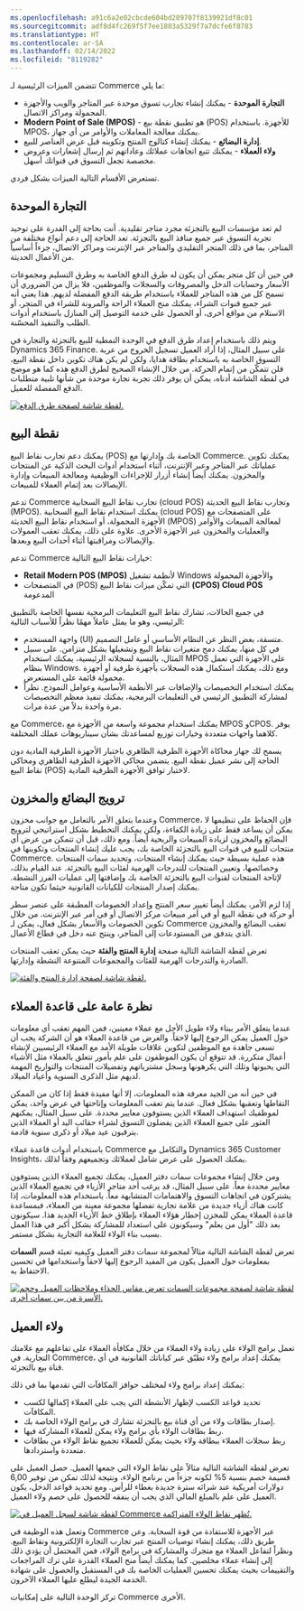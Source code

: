 ```yaml
---
ms.openlocfilehash: a91c6a2e02cbcde604bd289707f8139921df8c01
ms.sourcegitcommit: adf8d4fc269f5f7ee1803a5329f7a7dcfe6f8783
ms.translationtype: HT
ms.contentlocale: ar-SA
ms.lasthandoff: 02/14/2022
ms.locfileid: "8119282"
---
```

تتضمن الميزات الرئيسية لـ Commerce ما يلي:

- **التجارة الموحدة** - يمكنك إنشاء تجارب تسوق موحدة عبر المتاجر والويب والأجهزة المحمولة ومراكز الاتصال.
- **‏Modern Point of Sale (MPOS)** - هو تطبيق نقطة بيع (POS) للأجهزة. باستخدام MPOS، يمكنك معالجة المعاملات والأوامر من أي جهاز.
- **إدارة البضائع** - يمكنك إنشاء كتالوج المنتج وتكوينه قبل عرض العناصر للبيع.
- **ولاء العملاء** - يمكنك تتبع اتجاهات عملائك وعاداتهم ثم إرسال إشعارات وعروض مخصصة تجعل التسوق في قنواتك أسهل.

تستعرض الأقسام التالية الميزات بشكل فردي.

## <a name="unified-commerce"></a>التجارة الموحدة

لم تعد مؤسسات البيع بالتجزئة مجرد متاجر تقليدية. أنت بحاجة إلى القدرة على توحيد تجربة التسوق عبر جميع منافذ البيع بالتجزئة. تعد الحاجة إلى دعم أنواع مختلفة من المتاجر، بما في ذلك المتجر التقليدي والمتاجر عبر الإنترنت ومراكز الاتصال، جزءاً أساسياً من الأعمال الحديثة. 

في حين أن كل متجر يمكن أن يكون له طرق الدفع الخاصة به وطرق التسليم ومجموعات الأسعار وحسابات الدخل والمصروفات والسجلات والموظفين، فلا يزال من الضروري أن تسمح كل من هذه المتاجر للعملاء باستخدام طريقة الدفع المفضلة لديهم. هذا يعني أنه عبر جميع قنوات الشراء، يمكنك منح العملاء الراحة والمرونة للشراء في المتجر، أو الاستلام من مواقع أخرى، أو الحصول على خدمة التوصيل إلى المنازل باستخدام أدوات الطلب والتنفيذ المحسّنة.

ويتم ذلك باستخدام إعداد طرق الدفع في الوحدة النمطية للبيع بالتجزئة والتجارة في Dynamics 365 Finance. على سبيل المثال، إذا أراد العميل تسجيل الخروج من عربة التسوق الخاصة به باستخدام بطاقة هدايا، ولكن لم يكن هناك تكوين داخل نقطة البيع، فلن تتمكّن من إتمام الحركة. من خلال الإنشاء الصحيح لطرق الدفع هذه كما هو موضح في لقطة الشاشة أدناه، يمكن أن يوفر ذلك تجربة تجارة موحدة من شأنها تلبية متطلبات الدفع المفضلة للعميل. 


[![ لقطة شاشة لصفحة طرق الدفع.](../media/payment-methods-ss.png)](../media/payment-methods-ss.png#lightbox)

## <a name="point-of-sale"></a>نقطة البيع 

يمكنك دعم تجارب نقاط البيع (POS) الخاصة بك وإدارتها مع Commerce. يمكنك تكوين عملياتك عبر المتاجر وعبر الإنترنت، أثناء استخدام أدوات البحث الذكية عن المنتجات والمخزون. يمكنك أيضاً إنشاء أزرار للإجراءات الوظيفية ومعالجة المبيعات وإدارة الإيصالات بعد إتمام العملاء للمبيعات.

تدعم Commerce تجارب نقاط البيع السحابية (cloud POS) وتجارب نقاط البيع الحديثة (MPOS). يمكنك استخدام نقاط البيع السحابية (cloud POS) على المتصفحات مع الأجهزة المحمولة، أو استخدام نقاط البيع الحديثة (MPOS) لمعالجة المبيعات والأوامر والعمليات والمخزون عبر الأجهزة الأخرى. علاوة على ذلك، يمكنك تعقب العمولات والإيصالات ومراقبتها أثناء أحداث البيع وبعدها.

تدعم Commerce خيارات نقاط البيع التالية:

- **Retail Modern POS (MPOS)** لأنظمة تشغيل Windows والأجهزة المحمولة
- **‏‫Cloud POS‏ (CPOS)** التي تمكّن ميزات نقاط البيع (POS) في المتصفحات المدعومة

في جميع الحالات، تشارك نقاط البيع التعليمات البرمجية نفسها الخاصة بالتطبيق الرئيسي، وهو ما يمثل عاملاً مهمًا نظراً للأسباب التالية:

- واجهة المستخدم (UI) متسقة، بغض النظر عن النظام الأساسي أو عامل التصميم.
- في كل منها، يمكنك دمج متغيرات نقاط البيع وتشغيلها بشكل متزامن. على سبيل المثال، بالنسبة لسجلاته الرئيسية، يمكنك استخدام MPOS على الأجهزة التي تعمل بنظام Windows. ومع ذلك، يمكنك استكمال هذه السجلات بأجهزة طرفية أو أجهزة محمولة قائمة على المستعرض.
- يمكنك استخدام التخصيصات والإضافات عبر الأنظمة الأساسية وعوامل النموذج. نظراً لمشاركة التطبيق الرئيسي في التعليمات البرمجية، يمكنك تنفيذ معظم التخصيصات مرة واحدة بدلاً من عدة مرات.

مع Commerce، يمكنك استخدام مجموعة واسعة من الأجهزة مع MPOS وCPOS. يوفر كلاهما واجهات متعددة وخيارات توزيع لمساعدتك بشأن سيناريوهات عملك المختلفة. 

يسمح لك جهاز محاكاة الأجهزة الطرفية الظاهري باختبار الأجهزة الطرفية المادية دون الحاجة إلى نشر عميل نقطة البيع. يتضمن محاكي الأجهزة الطرفية الظاهري ومحاكي نقاط البيع (POS) لاختبار توافق الأجهزة الطرفية المادية.

## <a name="merchandising-and-inventory"></a>ترويج البضائع والمخزون

وعندما يتعلق الأمر بالتعامل مع جوانب مخزون Commerce، فإن الحفاظ على تنظيمها لا يمكن أن يساعد فقط على زيادة الكفاءة، ولكن يمكنك التخطيط بشكل استراتيجي لترويج البضائع والمخزون لزيادة المبيعات والربحية أيضاً. ومع ذلك، قبل أن تتمكن من عرض أي منتجات للبيع في قنوات البيع بالتجزئة الخاصة بك، يجب عليك إنشاء المنتجات وتكوينها في Commerce. هذه عملية بسيطة حيث يمكنك إنشاء المنتجات، وتحديد سمات المنتجات وخصائصها، وتعيين المنتجات للتدرجات الهرمية لفئات البيع بالتجزئة. عند القيام بذلك، لإتاحة المنتجات لقنوات البيع بالتجزئة الخاصة بك وإضافتها إلى عمليات الفرز النشطة. يمكنك إصدار المنتجات للكيانات القانونية حيثما تكون متاحة.

إذا لزم الأمر، يمكنك أيضاً تغيير سعر المنتج وإعداد الخصومات المطبقة على عنصر سطر أو حركة في نقطة البيع أو في أمر مبيعات مركز الاتصال أو في أمر عبر الإنترنت. من خلال تكوين الخصومات والأسعار بشكل فعال، يمكن لـ Commerce تعقب البضائع والمخزون الذي يتدفق من المستودعات إلى المتاجر، وينتج عنه دخل في قطاع الأعمال. 

تعرض لقطة الشاشة التالية صفحة **إدارة المنتج والفئة** حيث يمكن تعقب المنتجات الصادرة والتدرجات الهرمية للفئات والمجموعات المتنوعة النشطة وإدارتها. 

[![لقطة شاشة لصفحة إدارة المنتج والفئة.](../media/m14-merchandising.png)](../media/m14-merchandising.png#lightbox)

## <a name="clienteling-overview"></a>نظرة عامة على قاعدة العملاء

عندما يتعلق الأمر ببناء ولاء طويل الأجل مع عملاء معينين، فمن المهم تعقب أي معلومات حول العميل يمكن الرجوع إليها لاحقاً. والغرض من قاعدة العملاء هو أن الشركة يجب أن تسعى جاهدة مع الموظفين لتكوين علاقات طويلة الأمد مع العملاء الرئيسيين لإنشاء أعمال متكررة. قد تتوقع أن يكون الموظفون على علم بأمور تتعلق بالعملاء مثل الأشياء التي يحبونها وتلك التي يكرهونها وسجل مشترياتهم وتفضيلات المنتجات والتواريخ المهمة لديهم مثل الذكرى السنوية وأعياد الميلاد.

في حين أنه من الجيد معرفة هذه المعلومات، إلا أنها مفيدة فقط إذا كان من الممكن التقاطها وتعقبها بشكل فعال. عندما يتم تعقب المعلومات وإتاحتها في عرض واحد، يمكن لموظفيك استهداف العملاء الذين يستوفون معايير محددة. على سبيل المثال، يمكنهم العثور على جميع العملاء الذين يفضلون التسوق لشراء حقائب اليد أو العملاء الذين يترقبون عيد ميلاد أو ذكرى سنوية قادمة.

باستخدام أدوات قاعدة عملاء Commerce والتكامل مع Dynamics 365 Customer Insights، يمكنك الحصول على عرض شامل لعملائك وتجميعهم وفقاً لذلك. 

ومن خلال إنشاء مجموعات سمات دفتر العميل، يمكنك تجميع العملاء الذين يستوفون معايير محددة معاً. على سبيل المثال، قد يرغب أحد متاجر الأزياء في تجميع العملاء الذين يشتركون في اتجاهات التسوق والاهتمامات المتشابهة معاً. باستخدام هذه المعلومات، إذا كانت هناك أزياء جديدة من علامة تجارية تفضلها مجموعة معينة من العملاء، فبمساعدة قاعدة العملاء يمكن للمخزن إخطار هؤلاء العملاء بإطلاق خط الأزياء الجديد هذا. سيكونون بعد ذلك "أول من يعلم" وسيكونون على استعداد للمشاركة بشكل أكبر في هذا العمل بسبب بناء الولاء للعلامة التجارية بشكل مستمر.
 
تعرض لقطة الشاشة التالية مثالاً لمجموعة سمات دفتر العميل وكيفيه تعبئة قسم **السمات** بمعلومات حول العميل يكون من المفيد الرجوع إليها لاحقاً واستخدامها في تحسين الاحتفاظ به. 

[![لقطة شاشة لصفحة مجموعات السمات تعرض مقاس الحذاء وملاحظات العميل وحجم الأسرة من بين سمات أخرى.](../media/attribute-groups-ss.png)](../media/attribute-groups-ss.png#lightbox)

## <a name="customer-loyalty"></a>ولاء العميل

تعمل برامج الولاء على زيادة ولاء العملاء من خلال مكافأة العملاء على تفاعلهم مع علامتك التجارية. في Commerce، يمكنك إعداد برامج ولاء تطبّق عبر كياناتك القانونية في أي قناة بيع بالتجزئة.

يمكنك إعداد برامج ولاء لمختلف حوافز المكافآت التي تقدمها بما في ذلك:

- تحديد قواعد الكسب لإظهار الأنشطة التي يجب على العملاء إكمالها لكسب المكافآت.
- إصدار بطاقات ولاء من أي قناة بيع بالتجزئة تشارك في برامج الولاء الخاصة بك.
- ربط بطاقات الولاء بأي برامج ولاء يمكن للعملاء المشاركة فيها.
- ربط سجلات العملاء ببطاقة ولاء بحيث يمكن للعملاء تجميع نقاط الولاء من بطاقات متعددة واستردادها.

تعرض لقطة الشاشة التالية مثالاً على نقاط الولاء التي جمعها العميل. حصل العميل على قسيمة خصم بنسبة 5% لكونه جزءاً من برنامج الولاء، ونتيجة لذلك تمكن من توفير 6,00 دولارات أمريكية عند شرائه سترة جديدة بغطاء للرأس. ومع تحديد قواعد الدخل، يكون العميل على علم بالمبلغ المالي الذي يجب أن ينفقه للحصول على خصم ولاء العميل. 

[![لقطة شاشة لسجل العميل في Commerce تُظهر نقاط الولاء المتراكمة.](../media/m14-dynamics-365-commerce-window.png)](../media/m14-dynamics-365-commerce-window.png#lightbox)
 
وتعمل هذه الوظيفة في Commerce عبر الأجهزة للاستفادة من قوة السحابة. وعن طريق ذلك، يمكنك إنشاء توصيات المنتج عبر تجارب التجارة الإلكترونية ونقاط البيع. ونظراً لتفاعل العملاء مع متجرك والمشاركة في برامج الولاء، فمن المحتمل أن يؤدي ذلك إلى إنشاء عملاء مخلصين. كما يمكنك أيضاً منح العملاء القدرة على ترك المراجعات والتقييمات بحيث يمكنك تحسين العمليات الخاصة بك في المستقبل والحصول على شهادة الخدمة الجيدة ليطلع عليها العملاء الآخرون.

تركز الوحدة التالية على إمكانيات Commerce الأخرى.
